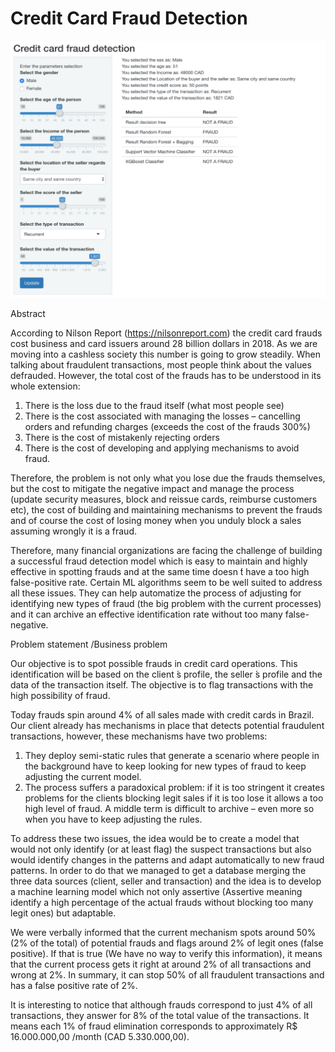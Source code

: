 

# Credit Card Fraud Detection


![](https://github.com/stantaov/CSML1000/blob/master/Final%20Project/shinyapp-final-project.jpg)


Abstract

According to Nilson Report (https://nilsonreport.com) the credit card frauds cost business and card issuers around 28 billion dollars in 2018. As we are moving into a cashless society this number is going to grow steadily. When talking about fraudulent transactions, most people think about the values defrauded. However, the total cost of the frauds has to be understood in its whole extension:

1) There is the loss due to the fraud itself (what most people see)
2) There is the cost associated with managing the losses – cancelling orders and refunding charges (exceeds
the cost of the frauds 300%)
3) There is the cost of mistakenly rejecting orders
4) There is the cost of developing and applying mechanisms to avoid fraud.

Therefore, the problem is not only what you lose due the frauds themselves, but the cost to mitigate the negative impact and manage the process (update security measures, block and reissue cards, reimburse customers etc), the cost of building and maintaining mechanisms to prevent the frauds and of course the cost of losing money when you unduly block a sales assuming wrongly it is a fraud.

Therefore, many financial organizations are facing the challenge of building a successful fraud detection model which is easy to maintain and highly effective in spotting frauds and at the same time doesn ́t have a too high false-positive rate. Certain ML algorithms seem to be well suited to address all these issues. They can help automatize the process of adjusting for identifying new types of fraud (the big problem with the current processes) and it can archive an effective identification rate without too many false-negative.

Problem statement /Business problem

Our objective is to spot possible frauds in credit card operations. This identification will be based on the client ́s profile, the seller ́s profile and the data of the transaction itself. The objective is to flag transactions with the high possibility of fraud.

Today frauds spin around 4% of all sales made with credit cards in Brazil. Our client already has mechanisms in place that detects potential fraudulent transactions, however, these mechanisms have two problems:
1) They deploy semi-static rules that generate a scenario where people in the background have to keep looking for new types of fraud to keep adjusting the current model.
2) The process suffers a paradoxical problem: if it is too stringent it creates problems for the clients blocking legit sales if it is too lose it allows a too high level of fraud. A middle term is difficult to archive – even more so when you have to keep adjusting the rules.

To address these two issues, the idea would be to create a model that would not only identify (or at least flag) the suspect transactions but also would identify changes in the patterns and adapt automatically to new fraud patterns.
In order to do that we managed to get a database merging the three data sources (client, seller and transaction) and the idea is to develop a machine learning model which not only assertive (Assertive meaning identify a high percentage of the actual frauds without blocking too many legit ones) but adaptable.

We were verbally informed that the current mechanism spots around 50% (2% of the total) of potential frauds and flags around 2% of legit ones (false positive). If that is true (We have no way to verify this information), it means that the current process gets it right at around 2% of all transactions and wrong at 2%. In summary, it can stop 50% of all fraudulent transactions and has a false positive rate of 2%.

It is interesting to notice that although frauds correspond to just 4% of all transactions, they answer for 8% of the total value of the transactions. It means each 1% of fraud elimination corresponds to approximately R$ 16.000.000,00 /month (CAD 5.330.000,00).
